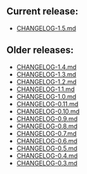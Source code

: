 ## Current release:
  * [CHANGELOG-1.5.md][15]

## Older releases:
  * [CHANGELOG-1.4.md][14]
  * [CHANGELOG-1.3.md][13]
  * [CHANGELOG-1.2.md][12]
  * [CHANGELOG-1.1.md][11]
  * [CHANGELOG-1.0.md][10]
  * [CHANGELOG-0.11.md][9]
  * [CHANGELOG-0.10.md][8]
  * [CHANGELOG-0.9.md][7]
  * [CHANGELOG-0.8.md][6]
  * [CHANGELOG-0.7.md][5]
  * [CHANGELOG-0.6.md][4]
  * [CHANGELOG-0.5.md][3]
  * [CHANGELOG-0.4.md][2]
  * [CHANGELOG-0.3.md][1]


[15]: https://github.com/vmware-tanzu/velero/blob/main/changelogs/CHANGELOG-1.5.md
[14]: https://github.com/vmware-tanzu/velero/blob/main/changelogs/CHANGELOG-1.4.md
[13]: https://github.com/vmware-tanzu/velero/blob/main/changelogs/CHANGELOG-1.3.md
[12]: https://github.com/vmware-tanzu/velero/blob/main/changelogs/CHANGELOG-1.2.md
[11]: https://github.com/vmware-tanzu/velero/blob/main/changelogs/CHANGELOG-1.1.md
[10]: https://github.com/vmware-tanzu/velero/blob/main/changelogs/CHANGELOG-1.0.md
[9]: https://github.com/vmware-tanzu/velero/blob/main/changelogs/CHANGELOG-0.11.md
[8]: https://github.com/vmware-tanzu/velero/blob/main/changelogs/CHANGELOG-0.10.md
[7]: https://github.com/vmware-tanzu/velero/blob/main/changelogs/CHANGELOG-0.9.md
[6]: https://github.com/vmware-tanzu/velero/blob/main/changelogs/CHANGELOG-0.8.md
[5]: https://github.com/vmware-tanzu/velero/blob/main/changelogs/CHANGELOG-0.7.md
[4]: https://github.com/vmware-tanzu/velero/blob/main/changelogs/CHANGELOG-0.6.md
[3]: https://github.com/vmware-tanzu/velero/blob/main/changelogs/CHANGELOG-0.5.md
[2]: https://github.com/vmware-tanzu/velero/blob/main/changelogs/CHANGELOG-0.4.md
[1]: https://github.com/vmware-tanzu/velero/blob/main/changelogs/CHANGELOG-0.3.md
[0]: https://github.com/vmware-tanzu/velero/blob/main/changelogs/unreleased
